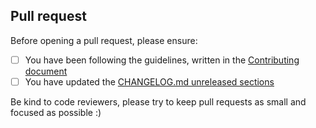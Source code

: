 ## Pull request

Before opening a pull request, please ensure:

- [ ] You have been following the guidelines, written in the [Contributing document](../CONTRIBUTING.md)
- [ ] You have updated the [CHANGELOG.md unreleased sections](../CHANGELOG.md)

Be kind to code reviewers, please try to keep pull requests as small and focused as possible :)
